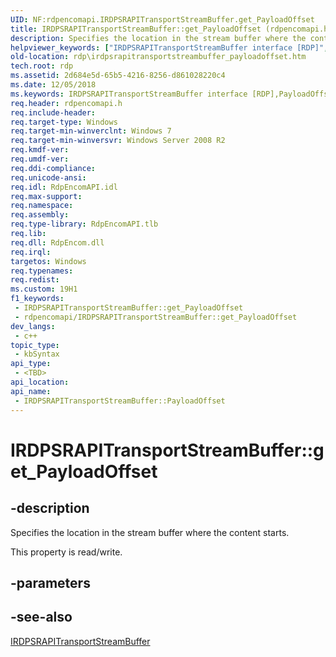 ```yaml
---
UID: NF:rdpencomapi.IRDPSRAPITransportStreamBuffer.get_PayloadOffset
title: IRDPSRAPITransportStreamBuffer::get_PayloadOffset (rdpencomapi.h)
description: Specifies the location in the stream buffer where the content starts.
helpviewer_keywords: ["IRDPSRAPITransportStreamBuffer interface [RDP]","PayloadOffset property","IRDPSRAPITransportStreamBuffer.PayloadOffset","IRDPSRAPITransportStreamBuffer.get_PayloadOffset","IRDPSRAPITransportStreamBuffer::PayloadOffset","IRDPSRAPITransportStreamBuffer::get_PayloadOffset","IRDPSRAPITransportStreamBuffer::put_PayloadOffset","PayloadOffset property [RDP]","PayloadOffset property [RDP]","IRDPSRAPITransportStreamBuffer interface","get_PayloadOffset","rdp.irdpsrapitransportstreambuffer_payloadoffset","rdpencomapi/IRDPSRAPITransportStreamBuffer::PayloadOffset","rdpencomapi/IRDPSRAPITransportStreamBuffer::get_PayloadOffset","rdpencomapi/IRDPSRAPITransportStreamBuffer::put_PayloadOffset"]
old-location: rdp\irdpsrapitransportstreambuffer_payloadoffset.htm
tech.root: rdp
ms.assetid: 2d684e5d-65b5-4216-8256-d861028220c4
ms.date: 12/05/2018
ms.keywords: IRDPSRAPITransportStreamBuffer interface [RDP],PayloadOffset property, IRDPSRAPITransportStreamBuffer.PayloadOffset, IRDPSRAPITransportStreamBuffer.get_PayloadOffset, IRDPSRAPITransportStreamBuffer::PayloadOffset, IRDPSRAPITransportStreamBuffer::get_PayloadOffset, IRDPSRAPITransportStreamBuffer::put_PayloadOffset, PayloadOffset property [RDP], PayloadOffset property [RDP],IRDPSRAPITransportStreamBuffer interface, get_PayloadOffset, rdp.irdpsrapitransportstreambuffer_payloadoffset, rdpencomapi/IRDPSRAPITransportStreamBuffer::PayloadOffset, rdpencomapi/IRDPSRAPITransportStreamBuffer::get_PayloadOffset, rdpencomapi/IRDPSRAPITransportStreamBuffer::put_PayloadOffset
req.header: rdpencomapi.h
req.include-header: 
req.target-type: Windows
req.target-min-winverclnt: Windows 7
req.target-min-winversvr: Windows Server 2008 R2
req.kmdf-ver: 
req.umdf-ver: 
req.ddi-compliance: 
req.unicode-ansi: 
req.idl: RdpEncomAPI.idl
req.max-support: 
req.namespace: 
req.assembly: 
req.type-library: RdpEncomAPI.tlb
req.lib: 
req.dll: RdpEncom.dll
req.irql: 
targetos: Windows
req.typenames: 
req.redist: 
ms.custom: 19H1
f1_keywords:
 - IRDPSRAPITransportStreamBuffer::get_PayloadOffset
 - rdpencomapi/IRDPSRAPITransportStreamBuffer::get_PayloadOffset
dev_langs:
 - c++
topic_type:
 - kbSyntax
api_type:
 - <TBD>
api_location:
api_name:
 - IRDPSRAPITransportStreamBuffer::PayloadOffset
---
```


# IRDPSRAPITransportStreamBuffer::get_PayloadOffset


## -description

Specifies the location in the stream buffer where  the content starts.

This property is read/write.

## -parameters

## -see-also

<a href="/windows/desktop/api/rdpencomapi/nn-rdpencomapi-irdpsrapitransportstreambuffer">IRDPSRAPITransportStreamBuffer</a>